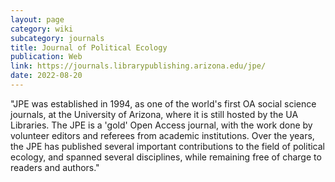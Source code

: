 ```yaml
---
layout: page
category: wiki
subcategory: journals
title: Journal of Political Ecology
publication: Web
link: https://journals.librarypublishing.arizona.edu/jpe/
date: 2022-08-20
---
```


"JPE was established in 1994, as one of the world's first OA social science journals, at the University of Arizona, where it is still hosted by the UA Libraries. The JPE is a 'gold' Open Access journal, with the work done by volunteer editors and referees from academic institutions. Over the years, the JPE has published several important contributions to the field of political ecology, and spanned several disciplines, while remaining free of charge to readers and authors."
